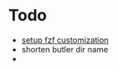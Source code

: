 # Todo
* [setup fzf customization](https://github.com/unixorn/fzf-zsh-plugin)
* shorten butler dir name
*
